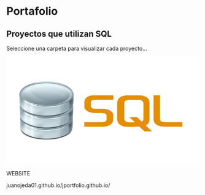 # Portafolio  

## Proyectos que utilizan SQL
Seleccione una carpeta para visualizar cada proyecto...


![SQL LOGO](02.png)


WEBSITE

juanojeda01.github.io/jportfolio.github.io/
